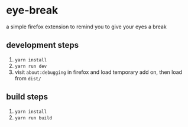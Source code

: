 # eye-break

a simple firefox extension to remind you to give your eyes a break

## development steps

1. `yarn install`
2. `yarn run dev`
3. visit `about:debugging` in firefox and load temporary add on, then load from `dist/`

## build steps

1. `yarn install`
2. `yarn run build`
